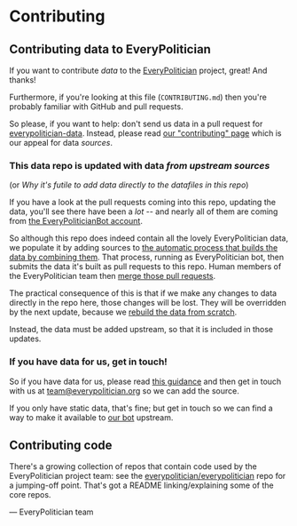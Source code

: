 # Contributing

## Contributing data to EveryPolitician

If you want to contribute *data* to the 
[EveryPolitician](http://everypolitician.org/) project, great! And thanks!

Furthermore, if you're looking at this file (`CONTRIBUTING.md`) then
you're probably familiar with GitHub and pull requests.

So please, if you want to help: don't send us data in a pull request
for [everypolitician-data](https://github.com/everypolitician/everypolitician-data).
Instead, please read
[our "contributing" page](http://docs.everypolitician.org/contribute.html)
which is our appeal for data *sources*.

### This data repo is updated with data *from upstream sources*

(or *Why it's futile to add data directly to the datafiles in this repo*)

If you have a look at the pull requests coming into this repo, updating the
data, you'll see there have been a *lot* -- and nearly all of them are coming
from
[the EveryPoliticianBot account](https://github.com/everypolitician/everypolitician-data/pulls/everypoliticianbot).

So although this repo does indeed contain all the lovely EveryPolitician data,
we populate it by adding sources to
[the automatic process that builds the data by combining them](https://medium.com/@everypolitician/getting-busy-with-scraper-data-957a2ddd9963). That process, running as EveryPolitician bot, then submits the data
it's built as pull requests to this repo. Human members of the EveryPolitician
team then
[merge those pull requests](https://medium.com/@everypolitician/i-let-humans-have-the-final-word-45ca8efc807f).

The practical consequence of this is that if we make any changes to data 
directly in the repo here, those changes will be lost. They will be overridden
by the next update, because we 
[rebuild the data from scratch](https://medium.com/@everypolitician/sometimes-i-work-hard-to-produce-nothing-400762d252ff).

Instead, the data must be added upstream, so that it is included in those
updates.

### If you have data for us, get in touch!

So if you have data for us, please read 
[this guidance](http://docs.everypolitician.org/contribute.html) and then
get in touch with us at team@everypolitician.org so we can add the source.

If you only have static data, that's fine; but get in touch so we can
find a way to make it available to [our bot](http://doc.everypolitician.org/bot.html)
upstream.

## Contributing code

There's a growing collection of repos that contain code used by the
EveryPolitician project team: see the
[everypolitician/everypolitician](https://github.com/everypolitician/everypolitician) repo for a jumping-off point. That's got a README linking/explaining some
of the core repos.

— EveryPolitician team